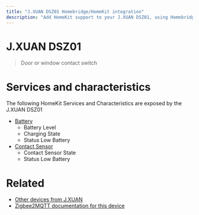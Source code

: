 ```yaml
---
title: "J.XUAN DSZ01 Homebridge/HomeKit integration"
description: "Add HomeKit support to your J.XUAN DSZ01, using Homebridge, Zigbee2MQTT and homebridge-z2m."
---
```

<!---
This file has been GENERATED using src/docgen/docgen.ts
DO NOT EDIT THIS FILE MANUALLY!
-->
# J.XUAN DSZ01
> Door or window contact switch


# Services and characteristics
The following HomeKit Services and Characteristics are exposed by
the J.XUAN DSZ01

* [Battery](../../battery.md)
  * Battery Level
  * Charging State
  * Status Low Battery
* [Contact Sensor](../../sensors.md)
  * Contact Sensor State
  * Status Low Battery


# Related
* [Other devices from J.XUAN](../index.md#j_xuan)
* [Zigbee2MQTT documentation for this device](https://www.zigbee2mqtt.io/devices/DSZ01.html)